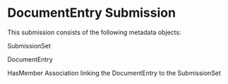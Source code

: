 # DocumentEntry Submission #

This submission consists of the following metadata objects:

SubmissionSet

DocumentEntry

HasMember Association linking the DocumentEntry to the SubmissionSet